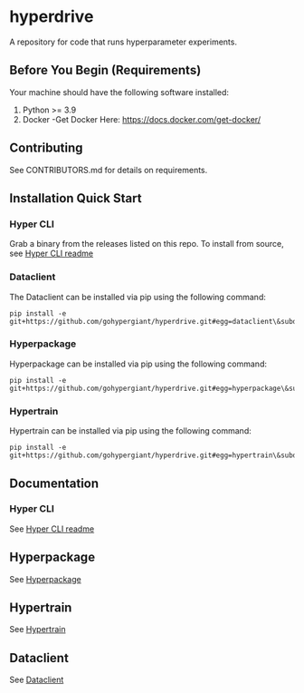 # hyperdrive

A repository for code that runs hyperparameter experiments.

## Before You Begin (Requirements)

Your machine should have the following software installed:

1. Python >= 3.9
2. Docker
   -Get Docker Here: https://docs.docker.com/get-docker/

## Contributing

See CONTRIBUTORS.md for details on requirements.

## Installation Quick Start

### Hyper CLI

Grab a binary from the releases listed on this repo. To install from source, see [Hyper CLI readme](hyper/README.md)

### Dataclient

The Dataclient can be installed via pip using the following command:
```
pip install -e git+https://github.com/gohypergiant/hyperdrive.git#egg=dataclient\&subdirectory=dataclient
```

### Hyperpackage

Hyperpackage can be installed via pip using the following command:
```
pip install -e git+https://github.com/gohypergiant/hyperdrive.git#egg=hyperpackage\&subdirectory=hyperpackage
```

### Hypertrain

Hypertrain can be installed via pip using the following command:
```
pip install -e git+https://github.com/gohypergiant/hyperdrive.git#egg=hypertrain\&subdirectory=hypertrain
```

## Documentation

### Hyper CLI

See [Hyper CLI readme](hyper/README.md)

## Hyperpackage

See [Hyperpackage](hyperpackage/README.md)

## Hypertrain

See [Hypertrain](hypertrain/README.md)

## Dataclient

See [Dataclient](dataclient/README.md)
